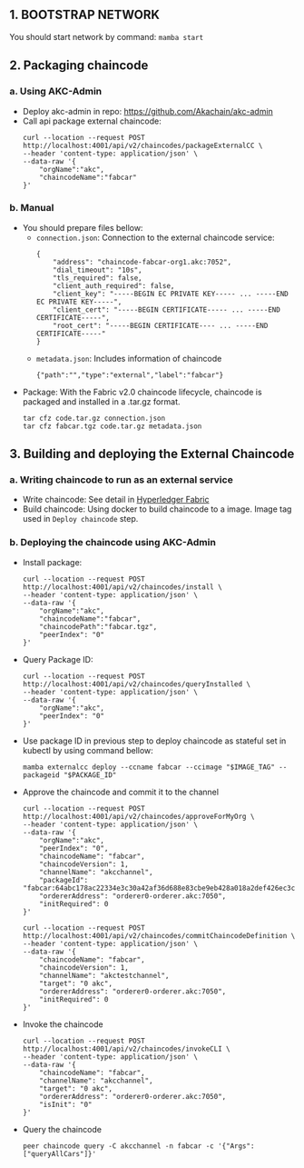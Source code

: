 ## 1. BOOTSTRAP NETWORK
  You should start network by command: ```mamba start```
## 2. Packaging chaincode
### a. Using AKC-Admin
- Deploy akc-admin in repo: https://github.com/Akachain/akc-admin
- Call api package external chaincode:
    ```
    curl --location --request POST http://localhost:4001/api/v2/chaincodes/packageExternalCC \
    --header 'content-type: application/json' \
    --data-raw '{
        "orgName":"akc",
        "chaincodeName":"fabcar"
    }'
    ```
### b. Manual
- You should prepare files bellow:
  - ```connection.json```: Connection to the external chaincode service:
    ```
    {
        "address": "chaincode-fabcar-org1.akc:7052",
        "dial_timeout": "10s",
        "tls_required": false,
        "client_auth_required": false,
        "client_key": "-----BEGIN EC PRIVATE KEY----- ... -----END EC PRIVATE KEY-----",
        "client_cert": "-----BEGIN CERTIFICATE----- ... -----END CERTIFICATE-----",
        "root_cert": "-----BEGIN CERTIFICATE---- ... -----END CERTIFICATE-----"
    }
    ``` 
  - ```metadata.json```: Includes information of chaincode
    ```
    {"path":"","type":"external","label":"fabcar"}
    ```
- Package: With the Fabric v2.0 chaincode lifecycle, chaincode is packaged and installed in a .tar.gz format.
    ```
    tar cfz code.tar.gz connection.json
    tar cfz fabcar.tgz code.tar.gz metadata.json
    ```
  
## 3. Building and deploying the External Chaincode
### a. Writing chaincode to run as an external service
- Write chaincode: See detail in [Hyperledger Fabric](https://hyperledger-fabric.readthedocs.io/en/release-2.2/cc_service.html#writing-chaincode-to-run-as-an-external-service)
- Build chaincode: Using docker to build chaincode to a image. Image tag used in ```Deploy chaincode``` step.
### b. Deploying the chaincode using AKC-Admin
- Install package: 
    ```
    curl --location --request POST http://localhost:4001/api/v2/chaincodes/install \
    --header 'content-type: application/json' \
    --data-raw '{
        "orgName":"akc",
        "chaincodeName":"fabcar",
        "chaincodePath":"fabcar.tgz",
        "peerIndex": "0"
    }'
    ```
- Query Package ID:
    ```
    curl --location --request POST http://localhost:4001/api/v2/chaincodes/queryInstalled \
    --header 'content-type: application/json' \
    --data-raw '{
        "orgName":"akc",
        "peerIndex": "0"
    }'
    ```
- Use package ID in previous step to deploy chaincode as stateful set in kubectl by using command bellow:
    ```
    mamba externalcc deploy --ccname fabcar --ccimage "$IMAGE_TAG" --packageid "$PACKAGE_ID"
    ```
- Approve the chaincode and commit it to the channel
    ```
    curl --location --request POST http://localhost:4001/api/v2/chaincodes/approveForMyOrg \
    --header 'content-type: application/json' \
    --data-raw '{
        "orgName":"akc",
        "peerIndex": "0",
        "chaincodeName": "fabcar",
        "chaincodeVersion": 1,
        "channelName": "akcchannel",
        "packageId": "fabcar:64abc178ac22334e3c30a42af36d688e83cbe9eb428a018a2def426ec3cfd5ea",
        "ordererAddress": "orderer0-orderer.akc:7050",
        "initRequired": 0
    }'

    curl --location --request POST http://localhost:4001/api/v2/chaincodes/commitChaincodeDefinition \
    --header 'content-type: application/json' \
    --data-raw '{
        "chaincodeName": "fabcar",
        "chaincodeVersion": 1,
        "channelName": "akctestchannel",
        "target": "0 akc",
        "ordererAddress": "orderer0-orderer.akc:7050",
        "initRequired": 0
    }'
    ```

- Invoke the chaincode
    ```
    curl --location --request POST http://localhost:4001/api/v2/chaincodes/invokeCLI \
    --header 'content-type: application/json' \
    --data-raw '{
        "chaincodeName": "fabcar",
        "channelName": "akcchannel",
        "target": "0 akc",
        "ordererAddress": "orderer0-orderer.akc:7050",
        "isInit": "0"
    }'

- Query the chaincode
    ```
    peer chaincode query -C akcchannel -n fabcar -c '{"Args":["queryAllCars"]}'
    ```